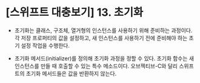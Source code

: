 # [스위프트 대충보기] 13. 초기화

- 초기화는 클래스, 구조체, 열거형의 인스턴스를 사용하기 위해 준비하는 과정이다. 각 저장 프로퍼티의 값을 설정하고, 새 인스턴스를 사용하기 전에 준비해야 하는 초기 설정 작업을 수행한다.

- 초기화 메서드(initializer)를 정의해 초기화 과정을 정할 수 있다. 초기화 함수는 새 인스턴스를 만들 때 호출할 수 있는 특수 메소드이다. 오브젝티브-C와 달리 스위프트의 초기화 메서드들은 값을 반환하지 않는다. 